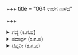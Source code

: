 +++
title = "064 ಉರಗ ನಾಳದ"

+++

<details><summary>ಗದ್ಯ (ಕ.ಗ.ಪ) </summary>

64. ಈ ರಥದಲ್ಲಿ ಸರ್ಪವೆಂಬ ಹಗ್ಗ ( ವಾಘೆ) ಒಂಬತ್ತು ಸಾವಿರ ಕುರಿಗುಣಿಗಳೆಂಬ ಈಚುಗಳಿವೆ. ತೊಂಬತ್ತೊಂದು ಸಾವಿರರದರ್ಧದಷ್ಟು ನೊಗ, ಅಷ್ಟೇ ಸಂಖ್ಯೆಯ ಮೇಲಚ್ಚುಗಳಿಂದ ಕೂಡಿದ ನವರತ್ನಮಯವಾದ ಚಿತ್ರರಥವಿದು.
</details>

<details><summary>ಪದಾರ್ಥ (ಕ.ಗ.ಪ) </summary>

ಕುರಿಗುಣಿ- ?
</details>

<details><summary>ಟಿಪ್ಪನೀ (ಕ.ಗ.ಪ) </summary>

?
</details>
